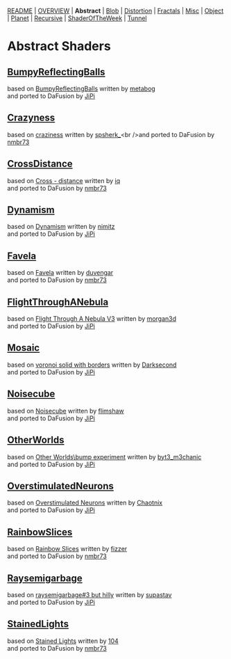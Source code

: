 
  <!--                                                             -->
  <!--           THIS IS AN AUTOMATICALLY GENERATED FILE           -->
  <!--                                                             -->
  <!--                  D O   N O T   E D I T ! ! !                -->
  <!--                                                             -->
  <!--  ALL CHANGES WILL BE OVERWRITTEN WITHOUT ANY FURTHER NOTICE -->
  <!--                                                             -->


[README](../README.md) | [OVERVIEW](../OVERVIEW.md) | **Abstract** | [Blob](../Blob/README.md) | [Distortion](../Distortion/README.md) | [Fractals](../Fractals/README.md) | [Misc](../Misc/README.md) | [Object](../Object/README.md) | [Planet](../Planet/README.md) | [Recursive](../Recursive/README.md) | [ShaderOfTheWeek](../ShaderOfTheWeek/README.md) | [Tunnel](../Tunnel/README.md)

# Abstract Shaders

## **[BumpyReflectingBalls](BumpyReflectingBalls.md)**
based on [BumpyReflectingBalls](https://www.shadertoy.com/view/ltsXDB) written by [metabog](https://www.shadertoy.com/user/metabog)<br />and ported to DaFusion by [JiPi](../../Site/Profiles/JiPi.md)

## **[Crazyness](Crazyness.md)**
based on [craziness](https://www.shadertoy.com/view/wdjSRc) written by [spsherk_](https://www.shadertoy.com/user/spsherk_)<br />and ported to DaFusion by [nmbr73](../../Site/Profiles/nmbr73.md)

## **[CrossDistance](CrossDistance.md)**
based on [Cross - distance](https://www.shadertoy.com/view/XtGfzw) written by [iq](https://www.shadertoy.com/user/iq)<br />and ported to DaFusion by [nmbr73](../../Site/Profiles/nmbr73.md)

## **[Dynamism](Dynamism.md)**
based on [Dynamism](https://www.shadertoy.com/view/MtKSWW) written by [nimitz](https://www.shadertoy.com/user/nimitz)<br />and ported to DaFusion by [JiPi](../../Site/Profiles/JiPi.md)

## **[Favela](Favela.md)**
based on [Favela](https://www.shadertoy.com/view/ldGcDh) written by [duvengar](https://www.shadertoy.com/user/duvengar)<br />and ported to DaFusion by [nmbr73](../../Site/Profiles/nmbr73.md)

## **[FlightThroughANebula](FlightThroughANebula.md)**
based on [Flight Through A Nebula V3](https://www.shadertoy.com/view/tsK3Rd) written by [morgan3d](https://www.shadertoy.com/user/morgan3d)<br />and ported to DaFusion by [JiPi](../../Site/Profiles/JiPi.md)

## **[Mosaic](Mosaic.md)**
based on [voronoi solid with borders](https://www.shadertoy.com/view/XtySRc) written by [Darksecond](https://www.shadertoy.com/user/Darksecond)<br />and ported to DaFusion by [JiPi](../../Site/Profiles/JiPi.md)

## **[Noisecube](Noisecube.md)**
based on [Noisecube](https://www.shadertoy.com/view/4sGBD1) written by [flimshaw](https://www.shadertoy.com/user/flimshaw)<br />and ported to DaFusion by [JiPi](../../Site/Profiles/JiPi.md)

## **[OtherWorlds](OtherWorlds.md)**
based on [Other Worlds\bump experiment](https://www.shadertoy.com/view/Ns2XzR) written by [byt3_m3chanic](https://www.shadertoy.com/user/byt3_m3chanic)<br />and ported to DaFusion by [JiPi](../../Site/Profiles/JiPi.md)

## **[OverstimulatedNeurons](OverstimulatedNeurons.md)**
based on [Overstimulated Neurons](https://www.shadertoy.com/view/NdlSD8) written by [Chaotnix](https://www.shadertoy.com/user/Chaotnix)<br />and ported to DaFusion by [JiPi](../../Site/Profiles/JiPi.md)

## **[RainbowSlices](RainbowSlices.md)**
based on [Rainbow Slices](https://www.shadertoy.com/view/XdsGD4) written by [fizzer](https://www.shadertoy.com/user/fizzer)<br />and ported to DaFusion by [nmbr73](../../Site/Profiles/nmbr73.md)

## **[Raysemigarbage](Raysemigarbage.md)**
based on [raysemigarbage#3 but hilly](https://www.shadertoy.com/view/3tdSW8) written by [supastav](https://www.shadertoy.com/user/supastav)<br />and ported to DaFusion by [JiPi](../../Site/Profiles/JiPi.md)

## **[StainedLights](StainedLights.md)**
based on [Stained Lights](https://www.shadertoy.com/view/WlsSzM) written by [104](https://www.shadertoy.com/user/104)<br />and ported to DaFusion by [nmbr73](../../Site/Profiles/nmbr73.md)

